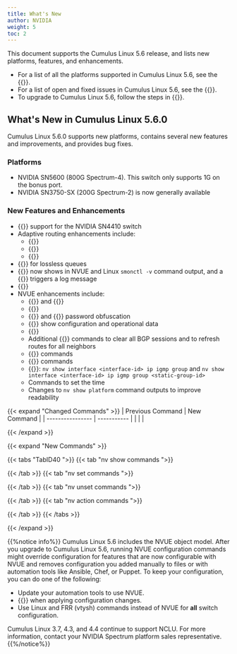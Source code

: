 ```yaml
---
title: What's New
author: NVIDIA
weight: 5
toc: 2
---
```

This document supports the Cumulus Linux 5.6 release, and lists new platforms, features, and enhancements.

- For a list of all the platforms supported in Cumulus Linux 5.6, see the {{<exlink url="www.nvidia.com/en-us/networking/ethernet-switching/hardware-compatibility-list/" text="Hardware Compatibility List (HCL)">}}.
- For a list of open and fixed issues in Cumulus Linux 5.6, see the {{<link title="Cumulus Linux 5.6 Release Notes" text="Cumulus Linux 5.6 Release Notes">}}.
- To upgrade to Cumulus Linux 5.6, follow the steps in {{<link url="Upgrading-Cumulus-Linux">}}.
<!-- vale off -->
## What's New in Cumulus Linux 5.6.0
<!-- vale on -->
Cumulus Linux 5.6.0 supports new platforms, contains several new features and improvements, and provides bug fixes.

### Platforms

- NVIDIA SN5600 (800G Spectrum-4). This switch only supports 1G on the bonus port.
- NVIDIA SN3750-SX (200G Spectrum-2) is now generally available

### New Features and Enhancements

- {{<link url="Switch-Port-Attributes/#breakout-ports" text="PAM4 encoding ">}} support for the NVIDIA SN4410 switch
- Adaptive routing enhancements include:
  - {{<link url="Equal-Cost-Multipath-Load-Sharing-Hardware-ECMP/#adaptive-routing" text="Multiple adaptive routing profiles">}}
  - {{<link title="Unequal Cost Multipath with BGP Link Bandwidth/#ucmp-and-adaptive-routing" text="BGP UCMP support for adaptive routing ">}}
  - {{<link url="Equal-Cost-Multipath-Load-Sharing-Hardware-ECMP/#adaptive-routing" text="Adaptive routing on VXLAN interfaces">}}
- {{<link url="Quality-of-Service/#pfc-watchdog" text="QOS PFC watchdog">}} for lossless queues
- {{<link url="Monitoring-System-Hardware" text="Fan direction">}} now shows in NVUE and Linux `smonctl -v` command output, and a {{<link url="Monitoring-Best-Practices#hardware" text="fan direction mismatch">}} triggers a log message
- {{<link url="Precision-Time-Protocol-PTP#clock-correction-mode" text="PTP one-step clock correction mode">}}
- NVUE enhancements include:
  - {{<link url="Address-Resolution-Protocol-ARP/#global-timer-settings" text="ARP global timer configuration">}} and {{<link url="Neighbor-Discovery-ND/#global-timer-settings" text="ND global timer configuration">}}
  - {{<link url="SSH-for-Remote-Access" text="SSH commands">}}
  - {{<link url="Optional-BGP-Configuration/#password-obfuscation" text="BGP">}} and {{<link url="Open-Shortest-Path-First-v2-OSPFv2/#password-obfuscation" text="OSPF">}} password obfuscation
  - {{<link url="Virtual-Router-Redundancy-Protocol-VRRP/#show-vrrp-configuration" text="VRRP show commands ">}} show configuration and operational data
  - {{<link url="NVUE-API/#enable-the-nvue-rest-api" text="Enable and Disable external API access">}}
  - Additional {{<link url="Troubleshooting-BGP/#clear-bgp-routes" text="clear BGP route">}} commands to clear all BGP sessions and to refresh routes for all neighbors
  - {{<link url="Protocol-Independent-Multicast-PIM/#clear-pim-state-and-statistics" text="Clear PIM state and statistics">}} commands
  - {{<link url="EVPN-Enhancements/#clear-duplicate-addresses" text="Clear EVPN duplicate address">}} commands
  - {{<link url="Protocol-Independent-Multicast-PIM/#pim-show-commands" text="IGMP group show commands ">}}: `nv show interface <interface-id> ip igmp group` and `nv show interface <interface-id> ip igmp group <static-group-id>`
  - Commands to set the time
  - Changes to `nv show platform` command outputs to improve readability

{{< expand "Changed Commands" >}}
| Previous Command | New Command |
| ---------------- | ----------- |
| | |

{{< /expand >}}

{{< expand "New Commands" >}}

{{< tabs "TabID40 ">}}
{{< tab "nv show commands ">}}

{{< /tab >}}
{{< tab "nv set commands ">}}

{{< /tab >}}
{{< tab "nv unset commands ">}}

{{< /tab >}}
{{< tab "nv action commands ">}}

{{< /tab >}}
{{< /tabs >}}

{{< /expand >}}

{{%notice info%}}
Cumulus Linux 5.6 includes the NVUE object model. After you upgrade to Cumulus Linux 5.6, running NVUE configuration commands might override configuration for features that are now configurable with NVUE and removes configuration you added manually to files or with automation tools like Ansible, Chef, or Puppet. To keep your configuration, you can do one of the following:

- Update your automation tools to use NVUE.
- {{<link url="NVUE-CLI/#configure-nvue-to-ignore-linux-files" text="Configure NVUE to ignore certain underlying Linux files">}} when applying configuration changes.
- Use Linux and FRR (vtysh) commands instead of NVUE for **all** switch configuration.

Cumulus Linux 3.7, 4.3, and 4.4 continue to support NCLU. For more information, contact your NVIDIA Spectrum platform sales representative.
{{%/notice%}}
